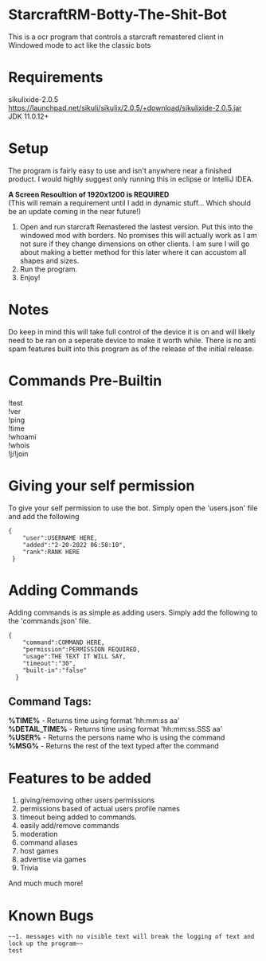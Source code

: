 # StarcraftRM-Botty-The-Shit-Bot
This is a ocr program that controls a starcraft remastered client in Windowed mode to act like the classic bots

# Requirements
sikulixide-2.0.5
https://launchpad.net/sikuli/sikulix/2.0.5/+download/sikulixide-2.0.5.jar  
JDK 11.0.12+

# Setup
The program is fairly easy to use and isn't anywhere near a finished product.
I would highly suggest only running this in eclipse or IntelliJ IDEA.    


**A Screen Resoultion of 1920x1200 is REQUIRED**  
(This will remain a requirement until I add in dynamic stuff... Which should be an update coming in the near future!)

1. Open and run starcraft Remastered the lastest version. Put this into the windowed mod with borders. No promises this will actually work as I am not sure if they change dimensions on other clients. I am sure I will go about making a better method for this later where it can accustom all shapes and sizes.
2. Run the program.
3. Enjoy!

# Notes
Do keep in mind this will take full control of the device it is on and will likely need to be ran on a seperate device to make it worth while.
There is no anti spam features built into this program as of the release of the initial release.


# Commands Pre-Builtin
!test  
!ver  
!ping  
!time  
!whoami  
!whois  
!j/!join

# Giving your self permission
To give your self permission to use the bot. Simply open the 'users.json' file and add the following
```
{
    "user":USERNAME HERE,
    "added":"2-20-2022 06:58:10",
    "rank":RANK HERE
 }
 ```
 
 # Adding Commands
 Adding commands is as simple as adding users. Simply add the following to the 'commands.json' file.
```
{
    "command":COMMAND HERE,
    "permission":PERMISSION REQUIRED,
    "usage":THE TEXT IT WILL SAY,
    "timeout":"30",
    "built-in":"false"
  }
  ```
  ## Command Tags:
  **%TIME%** - Returns time using format 'hh:mm:ss aa'  
  **%DETAIL_TIME%** - Returns time using format 'hh:mm:ss.SSS aa'  
  **%USER%** - Returns the persons name who is using the command  
  **%MSG%** - Returns the rest of the text typed after the command
  
  
  # Features to be added
  1. giving/removing other users permissions
  2. permissions based of actual users profile names
  3. timeout being added to commands.
  4. easily add/remove commands
  5. moderation
  6. command aliases
  7. host games
  8. advertise via games
  9. Trivia
  
  And much much more!
  
  # Known Bugs
  	~~1. messages with no visible text will break the logging of text and lock up the program~~
    test
